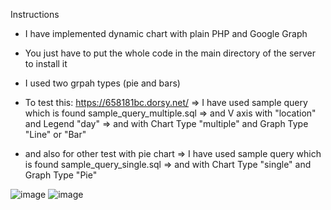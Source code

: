 Instructions

- I have implemented dynamic chart with plain PHP and Google Graph
- You just have to put the whole code in the main directory of the server to install it


- I used two grpah types (pie and bars)
- To test this: https://658181bc.dorsy.net/
    => I have used sample query which is found sample_query_multiple.sql
    => and V axis with "location" and Legend "day"
    => and with Chart Type "multiple" and Graph Type "Line" or "Bar"
- and also for other test with pie chart
    => I have used sample query which is found sample_query_single.sql
    => and with Chart Type "single" and Graph Type "Pie"

![image](https://github.com/miheretab/all-inkl/assets/3458617/3faccdaf-5afd-4e09-9228-88ab581dfb4e)
![image](https://github.com/miheretab/all-inkl/assets/3458617/1aee45fc-769e-4740-82dc-a69a3373ff60)

